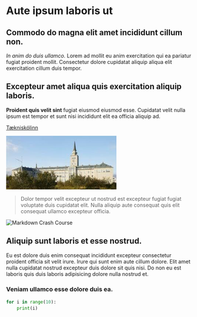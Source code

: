 # Aute ipsum laboris ut

## Commodo do magna elit amet incididunt cillum non.

*In anim do duis ullamco.* Lorem ad mollit eu anim exercitation qui ea pariatur fugiat proident mollit. Consectetur dolore cupidatat aliquip aliqua elit exercitation cillum duis tempor.

## Excepteur amet aliqua quis exercitation aliquip laboris.

**Proident quis velit sint** fugiat eiusmod eiusmod esse. Cupidatat velit nulla ipsum est tempor et sunt nisi incididunt elit ea officia aliquip ad.

[Tækniskólinn](#)

![Tækniskólinn](download.jpg)

> Dolor tempor velit excepteur ut nostrud est excepteur fugiat fugiat voluptate duis cupidatat elit. Nulla aliquip aute consequat quis elit consequat ullamco excepteur officia.

![Markdown Crash Course]([myndband-af-youtube.jpg](https://www.youtube.com/watch?v=HUBNt18RFbo))

## Aliquip sunt laboris et esse nostrud.

Eu est dolore duis enim consequat incididunt excepteur consectetur proident officia sit velit irure. Irure qui sunt enim aute cillum dolore. Elit amet nulla cupidatat nostrud excepteur duis dolore sit quis nisi. Do non eu est laboris quis duis laboris adipisicing dolore nulla nostrud et.

### Veniam ullamco esse dolore duis ea.

```python
for i in range(10):
    print(i)
